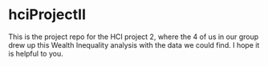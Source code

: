 # hciProjectII
This is the project repo for the HCI project 2, where the 4 of us in our group drew up this Wealth Inequality analysis with the data we could find.
I hope it is helpful to you.
